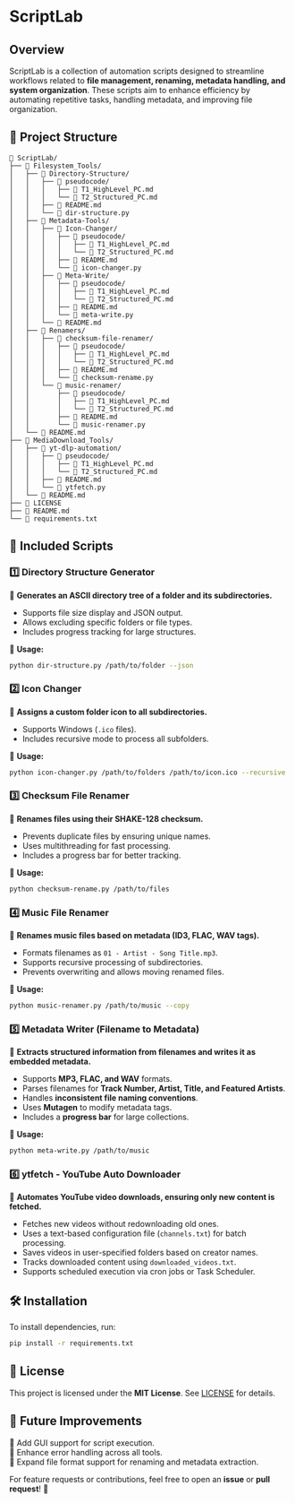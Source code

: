# ScriptLab

## Overview
ScriptLab is a collection of automation scripts designed to streamline workflows related to **file management, renaming, metadata handling, and system organization**. These scripts aim to enhance efficiency by automating repetitive tasks, handling metadata, and improving file organization.

## 📂 Project Structure
```
📂 ScriptLab/
├── 📂 Filesystem_Tools/
│   ├── 📂 Directory-Structure/
│   │   ├── 📂 pseudocode/
│   │   │   ├── 📄 T1_HighLevel_PC.md 
│   │   │   └── 📄 T2_Structured_PC.md 
│   │   ├── 📄 README.md 
│   │   └── 📄 dir-structure.py
│   ├── 📂 Metadata-Tools/
│   │   ├── 📂 Icon-Changer/
│   │   │   ├── 📂 pseudocode/
│   │   │   │   ├── 📄 T1_HighLevel_PC.md 
│   │   │   │   └── 📄 T2_Structured_PC.md 
│   │   │   ├── 📄 README.md 
│   │   │   └── 📄 icon-changer.py 
│   │   ├── 📂 Meta-Write/
│   │   │   ├── 📂 pseudocode/
│   │   │   │   ├── 📄 T1_HighLevel_PC.md 
│   │   │   │   └── 📄 T2_Structured_PC.md 
│   │   │   ├── 📄 README.md 
│   │   │   └── 📄 meta-write.py 
│   │   └── 📄 README.md 
│   ├── 📂 Renamers/
│   │   ├── 📂 checksum-file-renamer/
│   │   │   ├── 📂 pseudocode/
│   │   │   │   ├── 📄 T1_HighLevel_PC.md 
│   │   │   │   └── 📄 T2_Structured_PC.md 
│   │   │   ├── 📄 README.md 
│   │   │   └── 📄 checksum-rename.py 
│   │   └── 📂 music-renamer/
│   │       ├── 📂 pseudocode/
│   │       │   ├── 📄 T1_HighLevel_PC.md 
│   │       │   └── 📄 T2_Structured_PC.md 
│   │       ├── 📄 README.md 
│   │       └── 📄 music-renamer.py
│   └── 📄 README.md 
├── 📂 MediaDownload_Tools/
│   ├── 📂 yt-dlp-automation/
│   │   ├── 📂 pseudocode/
│   │   │   ├── 📄 T1_HighLevel_PC.md
│   │   │   └── 📄 T2_Structured_PC.md
│   │   ├── 📄 README.md
│   │   └── 📄 ytfetch.py
│   └── 📄 README.md
├── 📄 LICENSE 
├── 📄 README.md 
└── 📄 requirements.txt

```

## 🔹 Included Scripts
### **1️⃣ Directory Structure Generator**
📌 **Generates an ASCII directory tree of a folder and its subdirectories.**
- Supports file size display and JSON output.
- Allows excluding specific folders or file types.
- Includes progress tracking for large structures.

📍 **Usage:**
```bash
python dir-structure.py /path/to/folder --json
```

### **2️⃣ Icon Changer**
📌 **Assigns a custom folder icon to all subdirectories.**
- Supports Windows (`.ico` files).
- Includes recursive mode to process all subfolders.

📍 **Usage:**
```bash
python icon-changer.py /path/to/folders /path/to/icon.ico --recursive
```

### **3️⃣ Checksum File Renamer**
📌 **Renames files using their SHAKE-128 checksum.**
- Prevents duplicate files by ensuring unique names.
- Uses multithreading for fast processing.
- Includes a progress bar for better tracking.

📍 **Usage:**
```bash
python checksum-rename.py /path/to/files
```

### **4️⃣ Music File Renamer**
📌 **Renames music files based on metadata (ID3, FLAC, WAV tags).**
- Formats filenames as `01 - Artist - Song Title.mp3`.
- Supports recursive processing of subdirectories.
- Prevents overwriting and allows moving renamed files.

📍 **Usage:**
```bash
python music-renamer.py /path/to/music --copy
```

### **5️⃣ Metadata Writer (Filename to Metadata)**
📌 **Extracts structured information from filenames and writes it as embedded metadata.**
- Supports **MP3, FLAC, and WAV** formats.
- Parses filenames for **Track Number, Artist, Title, and Featured Artists**.
- Handles **inconsistent file naming conventions**.
- Uses **Mutagen** to modify metadata tags.
- Includes a **progress bar** for large collections.

📍 **Usage:**
```bash
python meta-write.py /path/to/music
```

### **6️⃣ ytfetch - YouTube Auto Downloader**
📌 **Automates YouTube video downloads, ensuring only new content is fetched.**
- Fetches new videos without redownloading old ones.
- Uses a text-based configuration file (`channels.txt`) for batch processing.
- Saves videos in user-specified folders based on creator names.
- Tracks downloaded content using `downloaded_videos.txt`.
- Supports scheduled execution via cron jobs or Task Scheduler.

## 🛠 Installation
To install dependencies, run:
```bash
pip install -r requirements.txt
```

## 📜 License
This project is licensed under the **MIT License**. See [LICENSE](LICENSE) for details.

## 🚀 Future Improvements
🔹 Add GUI support for script execution.  
🔹 Enhance error handling across all tools.  
🔹 Expand file format support for renaming and metadata extraction.  

For feature requests or contributions, feel free to open an **issue** or **pull request**! 🚀
